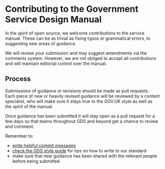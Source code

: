 # Contributing to the Government Service Design Manual

In the spirit of open source, we welcome contributions to the service manual. These can be as trivial as fixing typos or grammatical errors, to suggesting new areas of guidance.

We will review your submission and may suggest amendments via the comments system. However, we are not obliged to accept all contributions and will maintain editorial control over the manual.

## Process
Submissions of guidance or revisions should be made as pull requests. Each piece of new or heavily revised guidance will be reviewed by a content specialist, who will make sure it stays true to the GOV.UK style as well as the spirit of the manual.

Once guidance has been submitted it will stay open as a pull request for a few days so that teams throughout GDS and beyond get a chance to review and comment.

Remember to:

* [write helpful commit messages](http://tbaggery.com/2008/04/19/a-note-about-git-commit-messages.html)
* [check the GDS style guide](https://www.gov.uk/design-principles/style-guide) for tips on how to write to our standard
* make sure that new guidance has been shared with the relevant people before being submitted
